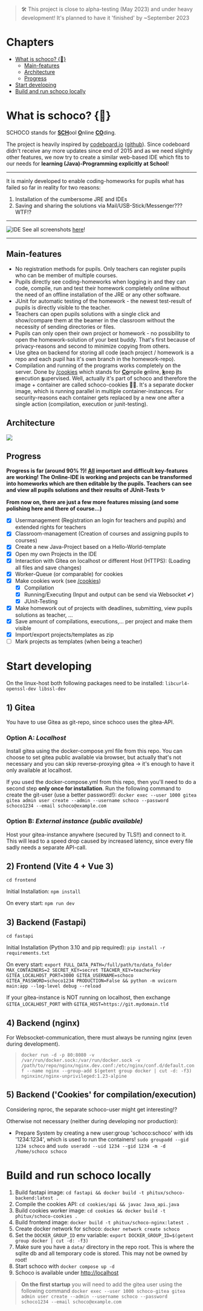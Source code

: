 > 🛠️️ This project is close to alpha-testing (May 2023) and under heavy development! It's planned to have it 'finished' by ~September 2023

# Chapters
- [What is schoco? {🍫}](#what-is-schoco-)
  - [Main-features](#main-features)
  - [Architecture](#architecture)
  - [Progress](#progress)
- [Start developing](#start-developing)
- [Build and run schoco locally](#build-and-run-schoco-locally)

# What is schoco? {🍫}

SCHOCO stands for <ins>**SCH**</ins>ool <ins>**O**</ins>nline <ins>**CO**</ins>ding.

The project is heavily inspired by [codeboard.io](https://codeboard.io) ([github](https://github.com/codeboardio)). Since codeboard didn't receive any more updates since end of 2015 and as we need slightly other features, we now try to create a similar web-based IDE which fits to our needs for **learning (Java)-Programming explicitly at School**! 

---
It is mainly developed to enable coding-homeworks for pupils what has failed so far in reality for two reasons:
 1. Installation of the cumbersome JRE and IDEs
 2. Saving and sharing the solutions via Mail/USB-Stick/Messenger??? WTF!?
---
 ![IDE](./readme/IDE.png)
  See all screenshots [here](./readme/README.md)!

---

## Main-features
- No registration methods for pupils. Only teachers can register pupils who can be member of multiple courses.
- Pupils directly see coding-homeworks when logging in and they can code, compile, run and test their homework completely online without the need of an offline installation of the JRE or any other software.
- JUnit for automatic testing of the homework - the newest test-result of pupils is directly visible to the teacher.
- Teachers can open pupils solutions with a single click and show/compare them at the beamer in the classroom without the necessity of sending directories or files.
- Pupils can only open their own project or homework - no possibility to open the homework-solution of your best buddy. That's first because of privacy-reasons and second to minimize copying from others.
- Use gitea on backend for storing all code (each project / homework is a repo and each pupil has it's own branch in the homework-repo).
- Compilation and running of the programs works completely on the server. Done by [/cookies](/cookies) which stands for <ins>**Co**</ins>mpile <ins>**o**</ins>nline, <ins>**k**</ins>eep <ins>**i**</ins>ts <ins>**e**</ins>xecution <ins>**s**</ins>upervised. Well, actually it's part of schoco and therefore the image + container are called schoco-cookies 🍪🤭. It's a separate docker image, which is running parallel in multiple container-instances. For security-reasons each container gets replaced by a new one after a single action (compilation, execution or junit-testing).

## Architecture
<img src="./schoco_architecture.svg">


## Progress
**Progress is far (around 90% ?)! <ins>All</ins> important and difficult key-features are working! The Online-IDE is working and projects can be transformed into homeworks which are then editable by the pupils. Teachers can see and view all pupils solutions and their results of JUnit-Tests ✨**

**From now on, there are just a few more features missing (and some polishing here and there of course...)**

- [x] Usermanagement (Registration an login for teachers and pupils) and extended rights for teachers 
- [x] Classroom-management (Creation of courses and assigning pupils to courses)
- [x] Create a new Java-Project based on a Hello-World-template
- [x] Open my own Projects in the IDE
- [x] Interaction with Gitea on localhost or different Host (HTTPS): (Loading all files and save changes)
- [x] Worker-Queue (or comparable) for cookies
- [x] Make cookies work (see [/cookies](/cookies))
    - [x] Compilation
    - [x] Running/Executing (Input and output can be send via Websocket ✔)
    - [x] JUnit-Testing
- [x] Make homework out of projects with deadlines, submitting, view pupils solutions as teacher, ...
- [x] Save amount of compilations, executions,... per project and make them visible
- [x] Import/export projects/templates as zip
- [ ] Mark projects as templates (when being a teacher)

# Start developing

On the linux-host both following packages need to be installed: `libcurl4-openssl-dev libssl-dev`

## 1) Gitea
You have to use Gitea as git-repo, since schoco uses the gitea-API.

### Option A: *Localhost*
Install gitea using the docker-compose.yml file from this repo. You can choose to set gitea public available via browser, but actually that's not necessary and you can skip reverse-proxying gitea -> it's enough to have it only available at localhost.

If you used the docker-compose.yml from this repo, then you'll need to do a second step **only once for installation**. Run the following command to create the git-user (use a better password!):
`docker exec --user 1000 gitea gitea admin user create --admin --username schoco --password schoco1234 --email schoco@example.com`

### Option B: *External instance (public available)*

Host your gitea-instance anywhere (secured by TLS!!) and connect to it. This will lead to a speed drop caused by increased latency, since every file sadly needs a separate API-call.

## 2) Frontend (Vite 4 + Vue 3)
`cd frontend` 

Initial Installation: `npm install`

On every start: `npm run dev`

## 3) Backend (Fastapi)

`cd fastapi`

Initial Installation (Python 3.10 and pip required): `pip install -r requirements.txt`

On every start: `export FULL_DATA_PATH=/full/path/to/data_folder MAX_CONTAINERS=2 SECRET_KEY=secret TEACHER_KEY=teacherkey GITEA_LOCALHOST_PORT=3000 GITEA_USERNAME=schoco GITEA_PASSWORD=schoco1234 PRODUCTION=False && python -m uvicorn main:app --log-level debug --reload`

If your gitea-instance is NOT running on localhost, then exchange `GITEA_LOCALHOST_PORT` with `GITEA_HOST=https://git.mydomain.tld`

## 4) Backend (nginx)
For Websocket-communication, there must always be running nginx (even during development).  
> `docker run -d -p 80:8080 -v /var/run/docker.sock:/var/run/docker.sock -v /path/to/repo/nginx/nginx.dev.conf:/etc/nginx/conf.d/default.conf --name nginx --group-add $(getent group docker | cut -d: -f3) nginxinc/nginx-unprivileged:1.23-alpine`


## 5) Backend ('Cookies' for compilation/execution)

Considering nproc, the separate schoco-user might get interesting!?

Otherwise not necessary (neither during developing nor production): 
- Prepare System by creating a new user:group 'schoco:schoco' with ids '1234:1234', which is used to run the containers! `sudo groupadd --gid 1234 schoco` and  `sudo useradd --uid 1234 --gid 1234 -m -d /home/schoco schoco`


# Build and run schoco locally

1. Build fastapi image: `cd fastapi && docker build -t phitux/schoco-backend:latest .`
2. Compile the cookies API: `cd cookies/api && javac Java_api.java`
3. Build cookies worker image: `cd cookies && docker build -t phitux/schoco-cookies .`
4. Build frontend image: `docker build -t phitux/schoco-nginx:latest .`
5. Create docker network for schoco: `docker network create schoco` 
6. Set the `DOCKER_GROUP_ID` env variable: `export DOCKER_GROUP_ID=$(getent group docker | cut -d: -f3)`
7. Make sure you have a `data/` directory in the repo root. This is where the sqlite db and all temporary code is stored. This may not be owned by root!
8. Start schoco with `docker compose up -d`
9. Schoco is available under [http://localhost](http://localhost)

> **On the first startup** you will need to add the gitea user using the following command
> `docker exec --user 1000 schoco-gitea gitea admin user create --admin --username schoco --password schoco1234 --email schoco@example.com`


